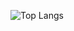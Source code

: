 ![Top Langs](https://github-readme-stats.vercel.app/api/top-langs/?username=MaryPeteva&layout=compact&theme=default)
